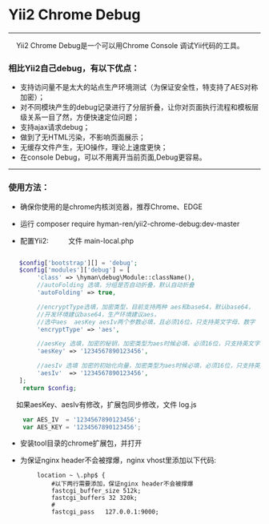 # Yii2 Chrome Debug

---

&nbsp;&nbsp;&nbsp;&nbsp;Yii2 Chrome Debug是一个可以用Chrome Console 调试Yii代码的工具。

### 相比Yii2自己debug，有以下优点：

* 支持访问量不是太大的站点生产环境测试（为保证安全性，特支持了AES对称加密）；
* 对不同模块产生的debug记录进行了分层折叠，让你对页面执行流程和模板层级关系一目了然，方便快速定位问题；
* 支持ajax请求debug；
* 做到了无HTML污染，不影响页面展示；
* 无缓存文件产生，无IO操作，理论上速度更快；
* 在console Debug，可以不用离开当前页面,Debug更容易。

---

### 使用方法：

* 确保你使用的是chrome内核浏览器，推荐Chrome、EDGE

* 运行 composer require hyman-ren/yii2-chrome-debug:dev-master

* 配置Yii2:
&nbsp;&nbsp;&nbsp;&nbsp;
&nbsp;&nbsp;&nbsp;&nbsp;文件 main-local.php

```php

   $config['bootstrap'][] = 'debug';
   $config['modules']['debug'] = [
        'class' => \hyman\debug\Module::className(),
        //autoFolding 选填，分组是否自动折叠，默认自动折叠
        'autoFolding' => true,

        //encryptType选填，加密类型，目前支持两种 aes和base64，默认base64，
        //开发环境建议base64，生产环境建议aes，
        //选中aes  aesKey aesIv两个参数必填，且必须16位，只支持英文字母、数字
        'encryptType' => 'aes',  

        //aesKey 选填，加密的秘钥，加密类型为aes时候必填，必须16位，只支持英文字母、数字，修改后需要同步修改扩展包中对应的值
        'aesKey' => '1234567890123456',

        //aesIv 选填 加密的初始化向量，加密类型为aes时候必填，必须16位，只支持英文字母、数字，修改后需要同步修改扩展包中对应的值
        'aesIv'  => '1234567890123456',
   ];
	return $config;
```


&nbsp;&nbsp;&nbsp;&nbsp;如果aesKey、aesIv有修改，扩展包同步修改，文件 log.js

```javaScript
    var AES_IV  = '1234567890123456';
    var AES_KEY = '1234567890123456';

```

* 安装tool目录的chrome扩展包，并打开

* 为保证nginx header不会被撑爆，nginx vhost里添加以下代码:

```nginx
        location ~ \.php$ {
            #以下两行需要添加，保证nginx header不会被撑爆
            fastcgi_buffer_size 512k;
            fastcgi_buffers 32 320k;
			#
            fastcgi_pass   127.0.0.1:9000;
```




